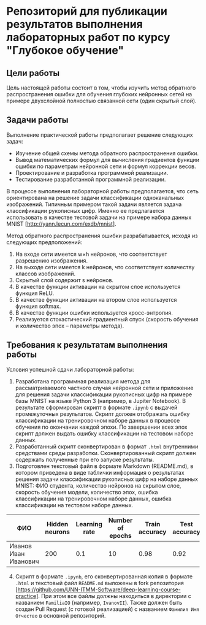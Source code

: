# Репозиторий для публикации результатов выполнения лабораторных работ по курсу "Глубокое обучение"

## Цели работы
Цель настоящей работы состоит в том, чтобы изучить метод обратного распространения ошибки для обучения глубоких нейронных сетей на примере двухслойной полностью связанной сети (один скрытый слой). 

## Задачи работы
Выполнение практической работы предполагает решение следующих задач:

- Изучение общей схемы метода обратного распространения ошибки.
- Вывод математических формул для вычисления градиентов функции ошибки по параметрам нейронной сети и формул коррекции весов.
- Проектирование и разработка программной реализации.
- Тестирование разработанной программной реализации.

В процессе выполнения лабораторной работы предполагается, что сеть ориентирована на решение задачи классификации одноканальных изображений. Типичным примером такой задачи является задача классификации рукописных цифр. Именно ее предлагается использовать в качестве тестовой задачи на примере набора данных MNIST [http://yann.lecun.com/exdb/mnist]. 

Метод обратного распространения ошибки разрабатывается, исходя из следующих предположений:

1. На входе сети имеется w×h нейронов, что соответствует разрешению изображения.
1. На выходе сети имеется k нейронов, что соответствует количеству классов изображений.
1. Скрытый слой содержит s нейронов.
1. В качестве функции активации на скрытом слое используется функция ReLU.
1. В качестве функции активации на втором слое используется функция softmax.
1. В качестве функции ошибки используется кросс-энтропия.
1. Реализуется стохастический градиентный спуск (скорость обучения и количество эпох – параметры метода).

## Требования к результатам выполнения работы

Условия успешной сдачи лабораторной работы:
1. Разработана программная реализация метода для рассматриваемого частного случая нейронной сети и приложение для решения задачи классификации рукописных цифр на примере базы MNIST на языке Python 3 (например, в Jupiter Notebook). В результате сформирован скрипт в формате `.ipynb` с выдачей промежуточных результатов. Скрипт должен отображать ошибку классификации на тренировочном наборе данных в процессе обучения по окончании каждой эпохи. По завершении всех эпох скрипт должен выдать ошибку классификации на тестовом наборе данных.
2. Разработанный скрипт сконвертирован в формат `.html` внутренними средствами среды разработки. Сконвертированный скрипт должен содержать полученные при его запуске результаты.
3. Подготовлен текстовый файл в формате Markdown (README.md), в котором приведена в виде таблички информация о результатах решения задачи классификации рукописных цифр на наборе данных MNIST: ФИО студента, количество нейронов на скрытом слое, скорость обучения модели, количество эпох, ошибка классификации на тренировочном наборе данных, ошибка классификации на тестовом наборе данных.

| ФИО | Hidden neurons| Learning rate | Number of epochs | Train accuracy | Test accuracy |
|-|-|-|-|-|-|
| Иванов Иван Иванович | 200 | 0.1 | 10 | 0.98 | 0.92 |

4. Скрипт в формате `.ipynb`, его сконвертированная копия в формате `.html` и текстовый файл `README.md` выложены в fork репозитория [https://github.com/UNN-ITMM-Software/deep-learning-course-practice]. При этом все файлы должны находиться в директории с названием `FamiliaIO` (например, `IvanovII`). Также должен быть создан Pull Request (с готовой реализацией) с названием `Фамилия Имя Отчество` в основной репозиторий.
